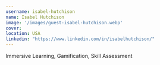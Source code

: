 ```yaml
---
username: isabel-hutchison
name: Isabel Hutchison
image: '/images/guest-isabel-hutchison.webp'
cover:
location: USA
linkedin: "https://www.linkedin.com/in/isabelhutchison/"
---
```

Immersive Learning, Gamification, Skill Assessment